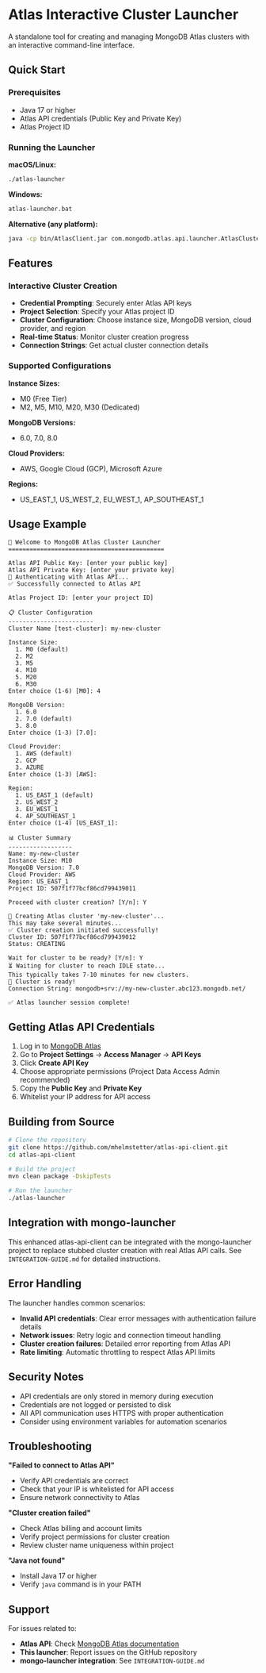 # Atlas Interactive Cluster Launcher

A standalone tool for creating and managing MongoDB Atlas clusters with an interactive command-line interface.

## Quick Start

### Prerequisites
- Java 17 or higher
- Atlas API credentials (Public Key and Private Key)
- Atlas Project ID

### Running the Launcher

**macOS/Linux:**
```bash
./atlas-launcher
```

**Windows:**
```cmd
atlas-launcher.bat
```

**Alternative (any platform):**
```bash
java -cp bin/AtlasClient.jar com.mongodb.atlas.api.launcher.AtlasClusterLauncher
```

## Features

### Interactive Cluster Creation
- **Credential Prompting**: Securely enter Atlas API keys
- **Project Selection**: Specify your Atlas project ID
- **Cluster Configuration**: Choose instance size, MongoDB version, cloud provider, and region
- **Real-time Status**: Monitor cluster creation progress
- **Connection Strings**: Get actual cluster connection details

### Supported Configurations

**Instance Sizes:**
- M0 (Free Tier)
- M2, M5, M10, M20, M30 (Dedicated)

**MongoDB Versions:**
- 6.0, 7.0, 8.0

**Cloud Providers:**
- AWS, Google Cloud (GCP), Microsoft Azure

**Regions:**
- US_EAST_1, US_WEST_2, EU_WEST_1, AP_SOUTHEAST_1

## Usage Example

```
🍃 Welcome to MongoDB Atlas Cluster Launcher
============================================

Atlas API Public Key: [enter your public key]
Atlas API Private Key: [enter your private key]
🔑 Authenticating with Atlas API...
✅ Successfully connected to Atlas API

Atlas Project ID: [enter your project ID]

📋 Cluster Configuration
------------------------
Cluster Name [test-cluster]: my-new-cluster

Instance Size:
  1. M0 (default)
  2. M2
  3. M5
  4. M10
  5. M20
  6. M30
Enter choice (1-6) [M0]: 4

MongoDB Version:
  1. 6.0
  2. 7.0 (default)
  3. 8.0
Enter choice (1-3) [7.0]: 

Cloud Provider:
  1. AWS (default)
  2. GCP
  3. AZURE
Enter choice (1-3) [AWS]: 

Region:
  1. US_EAST_1 (default)
  2. US_WEST_2
  3. EU_WEST_1
  4. AP_SOUTHEAST_1
Enter choice (1-4) [US_EAST_1]: 

📊 Cluster Summary
------------------
Name: my-new-cluster
Instance Size: M10
MongoDB Version: 7.0
Cloud Provider: AWS
Region: US_EAST_1
Project ID: 507f1f77bcf86cd799439011

Proceed with cluster creation? [Y/n]: Y

🚀 Creating Atlas cluster 'my-new-cluster'...
This may take several minutes...
✅ Cluster creation initiated successfully!
Cluster ID: 507f1f77bcf86cd799439012
Status: CREATING

Wait for cluster to be ready? [Y/n]: Y
⏳ Waiting for cluster to reach IDLE state...
This typically takes 7-10 minutes for new clusters.
🎉 Cluster is ready!
Connection String: mongodb+srv://my-new-cluster.abc123.mongodb.net/

✅ Atlas launcher session complete!
```

## Getting Atlas API Credentials

1. Log in to [MongoDB Atlas](https://cloud.mongodb.com)
2. Go to **Project Settings** → **Access Manager** → **API Keys**
3. Click **Create API Key**
4. Choose appropriate permissions (Project Data Access Admin recommended)
5. Copy the **Public Key** and **Private Key**
6. Whitelist your IP address for API access

## Building from Source

```bash
# Clone the repository
git clone https://github.com/mhelmstetter/atlas-api-client.git
cd atlas-api-client

# Build the project
mvn clean package -DskipTests

# Run the launcher
./atlas-launcher
```

## Integration with mongo-launcher

This enhanced atlas-api-client can be integrated with the mongo-launcher project to replace stubbed cluster creation with real Atlas API calls. See `INTEGRATION-GUIDE.md` for detailed instructions.

## Error Handling

The launcher handles common scenarios:

- **Invalid API credentials**: Clear error messages with authentication failure details
- **Network issues**: Retry logic and connection timeout handling
- **Cluster creation failures**: Detailed error reporting from Atlas API
- **Rate limiting**: Automatic throttling to respect Atlas API limits

## Security Notes

- API credentials are only stored in memory during execution
- Credentials are not logged or persisted to disk
- All API communication uses HTTPS with proper authentication
- Consider using environment variables for automation scenarios

## Troubleshooting

**"Failed to connect to Atlas API"**
- Verify API credentials are correct
- Check that your IP is whitelisted for API access
- Ensure network connectivity to Atlas

**"Cluster creation failed"**
- Check Atlas billing and account limits
- Verify project permissions for cluster creation
- Review cluster name uniqueness within project

**"Java not found"**
- Install Java 17 or higher
- Verify `java` command is in your PATH

## Support

For issues related to:
- **Atlas API**: Check [MongoDB Atlas documentation](https://docs.atlas.mongodb.com/api/)
- **This launcher**: Report issues on the GitHub repository
- **mongo-launcher integration**: See `INTEGRATION-GUIDE.md`